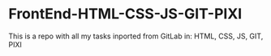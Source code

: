 # FrontEnd-HTML-CSS-JS-GIT-PIXI
This is a repo with all my tasks inported from GitLab in: HTML, CSS, JS, GIT, PIXI  
